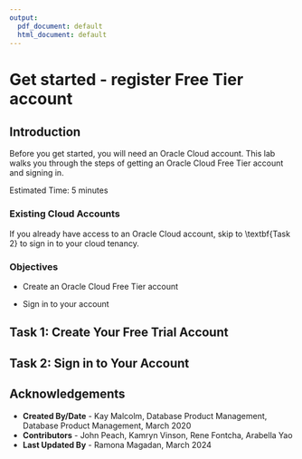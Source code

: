 ```yaml
---
output:
  pdf_document: default
  html_document: default
---
```


# Get started - register Free Tier account

## Introduction

Before you get started, you will need an Oracle Cloud account. This lab walks you through the steps of getting an Oracle Cloud Free Tier account and signing in.

Estimated Time: 5 minutes

### Existing Cloud Accounts
If you already have access to an Oracle Cloud account, skip to \textbf{Task 2} to sign in to your cloud tenancy.

### Objectives

* Create an Oracle Cloud Free Tier account

* Sign in to your account

## Task 1: Create Your Free Trial Account

## Task 2: Sign in to Your Account

## Acknowledgements

* **Created By/Date** - Kay Malcolm, Database Product Management, Database Product Management, March 2020
* **Contributors** - John Peach, Kamryn Vinson, Rene Fontcha, Arabella Yao
* **Last Updated By** - Ramona Magadan, March 2024
